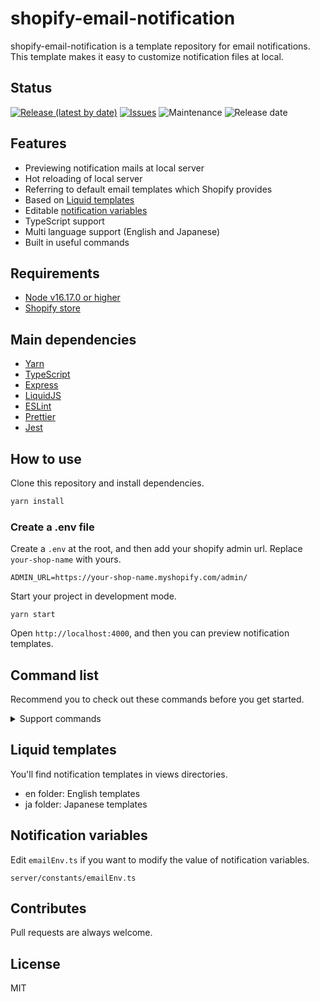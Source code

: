# shopify-email-notification
shopify-email-notification is a template repository for email notifications.
 This template makes it easy to customize notification files at local.

## Status

[![Release (latest by date)](https://img.shields.io/github/v/release/Kazuki-tam/shopify-email-notification)](https://github.com/Kazuki-tam/shopify-email-notification/releases/tag/v0.0.1)
[![Issues](https://img.shields.io/github/issues/Kazuki-tam/shopify-email-notification)](https://github.com/Kazuki-tam/shopify-email-notification/issues)
![Maintenance](https://img.shields.io/maintenance/yes/2022)
![Release date](https://img.shields.io/github/release-date/Kazuki-tam/shopify-email-notification)

## Features

- Previewing notification mails at local server
- Hot reloading of local server
- Referring to default email templates which Shopify provides
- Based on [Liquid templates](https://github.com/Shopify/liquid)
- Editable [notification variables](https://help.shopify.com/en/manual/orders/notifications/email-variables)
- TypeScript support
- Multi language support (English and Japanese)
- Built in useful commands

## Requirements
- [Node v16.17.0 or higher](https://nodejs.org/en/)
- [Shopify store](https://shopify.dev/themes/tools/development-stores#create-a-development-store-for-a-client)

## Main dependencies

- [Yarn](https://yarnpkg.com/)
- [TypeScript](https://www.typescriptlang.org/)
- [Express](https://expressjs.com/)
- [LiquidJS](https://liquidjs.com/index.html)
- [ESLint](https://eslint.org/)
- [Prettier](https://prettier.io/)
- [Jest](https://jestjs.io/)

## How to use

Clone this repository and install dependencies.

```bash
yarn install
```

### Create a .env file
Create a `.env` at the root, and then add your shopify admin url.
Replace `your-shop-name` with yours.

```
ADMIN_URL=https://your-shop-name.myshopify.com/admin/
```

Start your project in development mode.

```
yarn start
```

Open `http://localhost:4000`, and then you can preview notification templates.

## Command list

Recommend you to check out these commands before you get started.

<details>
<summary>Support commands</summary>

### Start command

Start your project in development mode.

```bash
yarn start
```

### Admin command

Open Shopify admin.

```bash
yarn admin
```

### Orders command

Open order notification pages.

```bash
yarn orders
```

### Shipping command

Open shipping notification pages.

```bash
yarn shipping
```

### Local delivery command

Open local delivery notification pages.

```bash
yarn localDelivery
```

### Local pickup command

Open local pickup notification pages.

```bash
yarn localPickup
```

### Customer command

Open customer notification pages.

```bash
yarn customer
```

### Email marketing command

Open email marketing notification pages.

```bash
yarn emailMarketing
```

### Returns command

Open returns notification pages.

```bash
yarn returns
```

### Staff order notifications command

Open staff order notification pages.

```bash
yarn staffOrderNotifications
```

### Format command

Format this project code.

```bash
yarn format
```

### Lint command

Lint this project code.

```bash
yarn lint
```

Fix this project code.

```bash
yarn lint:fix
```

### PostInstall command

Install missing TypeScript typings.

```bash
yarn postInstall
```

</details>


## Liquid templates
You'll find notification templates in views directories.

- en folder: English templates
- ja folder: Japanese templates

## Notification variables
Edit `emailEnv.ts` if you want to modify the value of notification variables.

```
server/constants/emailEnv.ts
```

## Contributes
Pull requests are always welcome.

## License
MIT

